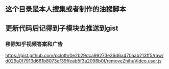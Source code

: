 ## 这个目录是本人搜集或者制作的油猴脚本
## 更新代码后记得到子模块去推送到gist
### 移除知乎视频答案和广告
https://gist.github.com/pcloth/0e2b29dca99273e36d6a470aab213ff5/raw/d029a0f7913d661b8073ef39ffeab5f3a2098b0f/removeZhihuVideo.user.js


